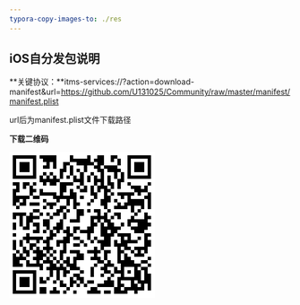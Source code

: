 ```yaml
---
typora-copy-images-to: ./res
---
```


## iOS自分发包说明

**关键协议：**itms-services://?action=download-manifest&url=https://github.com/U131025/Community/raw/master/manifest/manifest.plist

url后为manifest.plist文件下载路径

**下载二维码**

![下载地址：](https://github.com/U131025/Community/raw/master/res/download.png)


